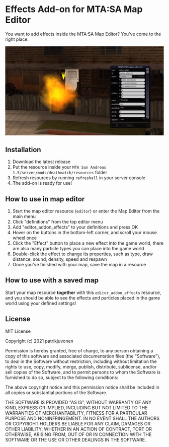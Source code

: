 # Effects Add-on for MTA:SA Map Editor

You want to add effects inside the MTA:SA Map Editor? You've come to the right place.

![Screenshot](screenshot.jpg)

## Installation

1. Download the latest release
2. Put the resource inside your `MTA San Andreas 1.5/server/mods/deathmatch/resources` folder
3. Refresh resources by running `refreshall` in your server console
4. The add-on is ready for use!

## How to use in map editor

1. Start the map editor resource (`editor`) or enter the Map Editor from the main menu
2. Click "definitions" from the top editor menu
3. Add "editor_addon_effects" to your definitions and press OK
4. Hover on the buttons in the bottom-left corner, and scroll your mouse wheel once
5. Click the "Effect" button to place a new effect into the game world, there are also many particle types you can place into the game world
6. Double-click the effect to change its properties, such as type, draw distance, sound, density, speed and respawn
7. Once you've finished with your map, save the map in a resource

## How to use with a saved map

Start your map resource **together** with this `editor_addon_effects` resource, and you should be able to see the effects and particles placed in the game world using your defined settings!

## License

MIT License

Copyright (c) 2021 patrikjuvonen

Permission is hereby granted, free of charge, to any person obtaining a copy
of this software and associated documentation files (the "Software"), to deal
in the Software without restriction, including without limitation the rights
to use, copy, modify, merge, publish, distribute, sublicense, and/or sell
copies of the Software, and to permit persons to whom the Software is
furnished to do so, subject to the following conditions:

The above copyright notice and this permission notice shall be included in all
copies or substantial portions of the Software.

THE SOFTWARE IS PROVIDED "AS IS", WITHOUT WARRANTY OF ANY KIND, EXPRESS OR
IMPLIED, INCLUDING BUT NOT LIMITED TO THE WARRANTIES OF MERCHANTABILITY,
FITNESS FOR A PARTICULAR PURPOSE AND NONINFRINGEMENT. IN NO EVENT SHALL THE
AUTHORS OR COPYRIGHT HOLDERS BE LIABLE FOR ANY CLAIM, DAMAGES OR OTHER
LIABILITY, WHETHER IN AN ACTION OF CONTRACT, TORT OR OTHERWISE, ARISING FROM,
OUT OF OR IN CONNECTION WITH THE SOFTWARE OR THE USE OR OTHER DEALINGS IN THE
SOFTWARE.
